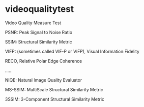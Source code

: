 # videoqualitytest

Video Quality Measure Test

PSNR: Peak Signal to Noise Ratio

SSIM: Structural Similarity Metric 

VIFP: (sometimes called VIF-P or VIFP), Visual Information Fidelity

RECO, Relative Polar Edge Coherence

.....

NIQE: Natural Image Quality Evaluator

MS-SSIM: MultiScale Structural Similarity Metric

3SSIM: 3-Component Structural Similarity Metric
